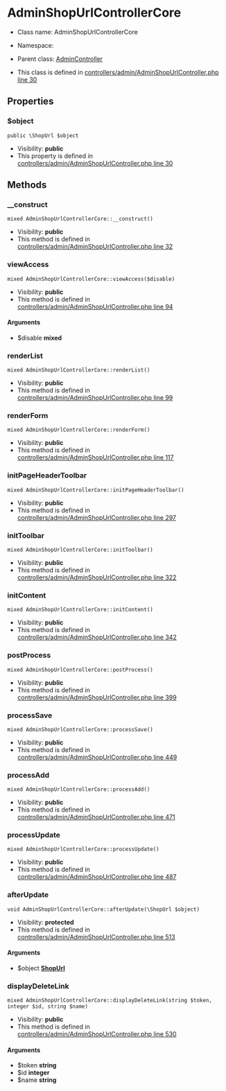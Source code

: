 AdminShopUrlControllerCore
===============






* Class name: AdminShopUrlControllerCore
* Namespace: 
* Parent class: [AdminController](AdminControllerCore)

* This class is defined in [controllers/admin/AdminShopUrlController.php line 30](https://github.com/PrestaShop/PrestaShop/blob/1.6.1.1/controllers/admin/AdminShopUrlController.php#30)





Properties
----------


### $object

    public \ShopUrl $object





* Visibility: **public**
* This property is defined in [controllers/admin/AdminShopUrlController.php line 30](https://github.com/PrestaShop/PrestaShop/blob/1.6.1.1/controllers/admin/AdminShopUrlController.php#30)


Methods
-------


### __construct

    mixed AdminShopUrlControllerCore::__construct()





* Visibility: **public**
* This method is defined in [controllers/admin/AdminShopUrlController.php line 32](https://github.com/PrestaShop/PrestaShop/blob/1.6.1.1/controllers/admin/AdminShopUrlController.php#32)




### viewAccess

    mixed AdminShopUrlControllerCore::viewAccess($disable)





* Visibility: **public**
* This method is defined in [controllers/admin/AdminShopUrlController.php line 94](https://github.com/PrestaShop/PrestaShop/blob/1.6.1.1/controllers/admin/AdminShopUrlController.php#94)


#### Arguments
* $disable **mixed**



### renderList

    mixed AdminShopUrlControllerCore::renderList()





* Visibility: **public**
* This method is defined in [controllers/admin/AdminShopUrlController.php line 99](https://github.com/PrestaShop/PrestaShop/blob/1.6.1.1/controllers/admin/AdminShopUrlController.php#99)




### renderForm

    mixed AdminShopUrlControllerCore::renderForm()





* Visibility: **public**
* This method is defined in [controllers/admin/AdminShopUrlController.php line 117](https://github.com/PrestaShop/PrestaShop/blob/1.6.1.1/controllers/admin/AdminShopUrlController.php#117)




### initPageHeaderToolbar

    mixed AdminShopUrlControllerCore::initPageHeaderToolbar()





* Visibility: **public**
* This method is defined in [controllers/admin/AdminShopUrlController.php line 297](https://github.com/PrestaShop/PrestaShop/blob/1.6.1.1/controllers/admin/AdminShopUrlController.php#297)




### initToolbar

    mixed AdminShopUrlControllerCore::initToolbar()





* Visibility: **public**
* This method is defined in [controllers/admin/AdminShopUrlController.php line 322](https://github.com/PrestaShop/PrestaShop/blob/1.6.1.1/controllers/admin/AdminShopUrlController.php#322)




### initContent

    mixed AdminShopUrlControllerCore::initContent()





* Visibility: **public**
* This method is defined in [controllers/admin/AdminShopUrlController.php line 342](https://github.com/PrestaShop/PrestaShop/blob/1.6.1.1/controllers/admin/AdminShopUrlController.php#342)




### postProcess

    mixed AdminShopUrlControllerCore::postProcess()





* Visibility: **public**
* This method is defined in [controllers/admin/AdminShopUrlController.php line 399](https://github.com/PrestaShop/PrestaShop/blob/1.6.1.1/controllers/admin/AdminShopUrlController.php#399)




### processSave

    mixed AdminShopUrlControllerCore::processSave()





* Visibility: **public**
* This method is defined in [controllers/admin/AdminShopUrlController.php line 449](https://github.com/PrestaShop/PrestaShop/blob/1.6.1.1/controllers/admin/AdminShopUrlController.php#449)




### processAdd

    mixed AdminShopUrlControllerCore::processAdd()





* Visibility: **public**
* This method is defined in [controllers/admin/AdminShopUrlController.php line 471](https://github.com/PrestaShop/PrestaShop/blob/1.6.1.1/controllers/admin/AdminShopUrlController.php#471)




### processUpdate

    mixed AdminShopUrlControllerCore::processUpdate()





* Visibility: **public**
* This method is defined in [controllers/admin/AdminShopUrlController.php line 487](https://github.com/PrestaShop/PrestaShop/blob/1.6.1.1/controllers/admin/AdminShopUrlController.php#487)




### afterUpdate

    void AdminShopUrlControllerCore::afterUpdate(\ShopUrl $object)





* Visibility: **protected**
* This method is defined in [controllers/admin/AdminShopUrlController.php line 513](https://github.com/PrestaShop/PrestaShop/blob/1.6.1.1/controllers/admin/AdminShopUrlController.php#513)


#### Arguments
* $object **[ShopUrl](ShopUrlCore)**



### displayDeleteLink

    mixed AdminShopUrlControllerCore::displayDeleteLink(string $token, integer $id, string $name)





* Visibility: **public**
* This method is defined in [controllers/admin/AdminShopUrlController.php line 530](https://github.com/PrestaShop/PrestaShop/blob/1.6.1.1/controllers/admin/AdminShopUrlController.php#530)


#### Arguments
* $token **string**
* $id **integer**
* $name **string**


